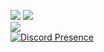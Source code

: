 ![](https://i.imgur.com/6c13FYn.png)
![](https://github-readme-stats.vercel.app/api?username=soevielofficial&theme=radical&hide_border=false&include_all_commits=true&count_private=false)<br/>
![](https://github-readme-stats.vercel.app/api/top-langs/?username=soevielofficial&theme=radical&hide_border=false&include_all_commits=true&count_private=false&layout=compact)<br/>
[![Discord Presence](https://lanyard.cnrad.dev/api/442224069899976707)](https://discord.com/users/442224069899976707)
